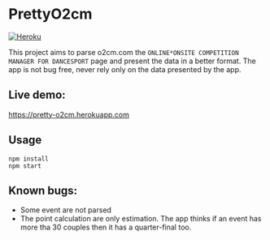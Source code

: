 # PrettyO2cm
[![Heroku](https://heroku-badge.herokuapp.com/?app=pretty-o2cm&style=flat)](http://pretty-o2cm.herokuapp.com/)

This project aims to parse o2cm.com the `ONLINE*ONSITE COMPETITION MANAGER FOR DANCESPORT` page and present the data in a better format.
The app is not bug free, never rely only on the data presented by the app.

## Live demo:
https://pretty-o2cm.herokuapp.com

## Usage
```shell
npm install
npm start
```

## Known bugs:
- Some event are not parsed
- The point calculation are only estimation. The app thinks if an event has more tha 30 couples then it has a quarter-final too. 
